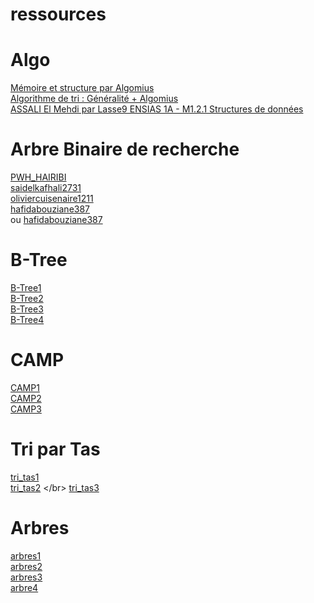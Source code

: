 
# ressources
# Algo


[Mémoire et structure par Algomius](https://www.youtube.com/playlist?list=PLo53cbpzes8Yc32ySaebRzfnR8niPPJWt)  </br>
[Algorithme de tri : Généralité + Algomius](https://www.youtube.com/watch?v=NxtuTW-e2JI&list=PLo53cbpzes8YitYTmH9Z2wxLt73sL_CJj&pp=iAQB)  </br>
[ASSALI El Mehdi par Lasse9 ENSIAS 1A - M1.2.1 Structures de données](https://www.youtube.com/playlist?list=PLVmWahPwxZmU68vnxSOpXtNc2MSv7C4Ye)  </br>

# Arbre Binaire de recherche 
[PWH_HAIRIBI](https://www.youtube.com/@PWH_HAIRIBI/playlists) </br>
[saidelkafhali2731](https://www.youtube.com/@saidelkafhali2731/playlists)  </br>
[oliviercuisenaire1211](https://www.youtube.com/@oliviercuisenaire1211/playlists)  </br>
[hafidabouziane387](https://www.youtube.com/@hafidabouziane387/videos)   </br>ou [hafidabouziane387](https://www.youtube.com/watch?v=56NbCqX0bVk&list=UUQUTEeiHn-nP1_w6Ymi74hA)  </br>




# B-Tree

[B-Tree1](https://www.youtube.com/@computerscienceclassexampl1504)  </br>
[B-Tree2](https://www.youtube.com/watch?v=0Ud72NLwqhU)  </br>
[B-Tree3](https://www.youtube.com/playlist?list=PL8xmnXn7pVtyhqj8kStLRbJx_2mbrgGqg)  </br>
[B-Tree4](https://www.youtube.com/playlist?list=PLDN4rrl48XKpZkf03iYFl-O29szjTrs_O)  </br>

# CAMP  

[CAMP1](https://www.youtube.com/watch?v=MtVZAXepMPM)  </br>
[CAMP2](https://www.youtube.com/watch?v=8hly31xKli0)  </br>
[CAMP3](https://www.youtube.com/watch?v=OkS9YkfW50s)  </br>


# Tri par Tas 

[tri_tas1](https://github.com/rochevin/tri_tas)  </br>
[tri_tas2](https://github.com/ahmedOumezzine/Algorithme-tri-language-C/blob/master/tri%20(selection,insertion,bulle).c)  </br>
[tri_tas3](https://github.com/rlecomte19/Benchme)  </br>


# Arbres

[arbres1](https://github.com/MajorPetrov/Arbres-binaires/blob/master/Test_arbre.c)  </br>
[arbres2](https://github.com/Quentin18/ABR)  </br>
[arbres3](https://gist.github.com/tonious/1377768)  </br>
[arbre4](https://gist.github.com/moenn1/ee1ea8af01e6cb4d04215a91b791992e)  </br>

